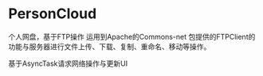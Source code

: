 # PersonCloud
个人网盘，基于FTP操作
运用到Apache的Commons-net 包提供的FTPClient的功能与服务器进行文件上传、下载、复制、重命名、移动等操作。

基于AsyncTask请求网络操作与更新UI

